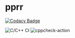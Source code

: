 # pprr

[![Codacy Badge](https://api.codacy.com/project/badge/Grade/73a5937261ab4fd888eed9ff571f87a3)](https://app.codacy.com/manual/stepin104445/pprr?utm_source=github.com&utm_medium=referral&utm_content=stepin104445/pprr&utm_campaign=Badge_Grade_Dashboard)

![C/C++ CI](https://github.com/stepin104445/pprr/workflows/C/C++%20CI/badge.svg)
![cppcheck-action](https://github.com/stepin104445/pprr/workflows/cppcheck-action/badge.svg)
